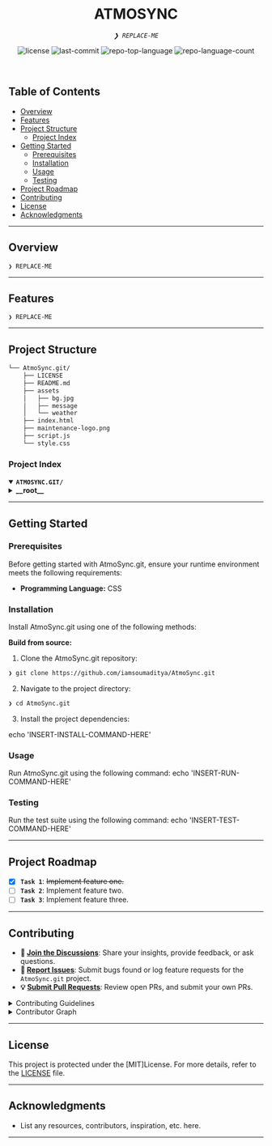 <p align="center"><h1 align="center">ATMOSYNC</h1></p>
<p align="center">
	<em><code>❯ REPLACE-ME</code></em>
</p>
<p align="center">
	<img src="https://img.shields.io/github/license/iamsoumaditya/AtmoSync?style=default&logo=opensourceinitiative&logoColor=white&color=0080ff" alt="license">
	<img src="https://img.shields.io/github/last-commit/iamsoumaditya/AtmoSync?style=default&logo=git&logoColor=white&color=0080ff" alt="last-commit">
	<img src="https://img.shields.io/github/languages/top/iamsoumaditya/AtmoSync?style=default&color=0080ff" alt="repo-top-language">
	<img src="https://img.shields.io/github/languages/count/iamsoumaditya/AtmoSync?style=default&color=0080ff" alt="repo-language-count">
</p>
<p align="center"><!-- default option, no dependency badges. -->
</p>
<p align="center">
	<!-- default option, no dependency badges. -->
</p>
<br>

##  Table of Contents

- [ Overview](#-overview)
- [ Features](#-features)
- [ Project Structure](#-project-structure)
  - [ Project Index](#-project-index)
- [ Getting Started](#-getting-started)
  - [ Prerequisites](#-prerequisites)
  - [ Installation](#-installation)
  - [ Usage](#-usage)
  - [ Testing](#-testing)
- [ Project Roadmap](#-project-roadmap)
- [ Contributing](#-contributing)
- [ License](#-license)
- [ Acknowledgments](#-acknowledgments)

---

##  Overview

<code>❯ REPLACE-ME</code>

---

##  Features

<code>❯ REPLACE-ME</code>

---

##  Project Structure

```sh
└── AtmoSync.git/
    ├── LICENSE
    ├── README.md
    ├── assets
    │   ├── bg.jpg
    │   ├── message
    │   └── weather
    ├── index.html
    ├── maintenance-logo.png
    ├── script.js
    └── style.css
```


###  Project Index
<details open>
	<summary><b><code>ATMOSYNC.GIT/</code></b></summary>
	<details> <!-- __root__ Submodule -->
		<summary><b>__root__</b></summary>
		<blockquote>
			<table>
			<tr>
				<td><b><a href='https://github.com/iamsoumaditya/AtmoSync/blob/master/style.css'>style.css</a></b></td>
				<td><code>
            </code></td>
			</tr>
			<tr>
				<td><b><a href='https://github.com/iamsoumaditya/AtmoSync/blob/master/script.js'>script.js</a></b></td>
				<td><code>
            E</code></td>
			</tr>
			<tr>
				<td><b><a href='https://github.com/iamsoumaditya/AtmoSync/blob/master/index.html'>index.html</a></b></td>
				<td><code>
            </code></td>
			</tr>
			</table>
		</blockquote>
	</details>
</details>

---
##  Getting Started

###  Prerequisites

Before getting started with AtmoSync.git, ensure your runtime environment meets the following requirements:

- **Programming Language:** CSS


###  Installation

Install AtmoSync.git using one of the following methods:

**Build from source:**

1. Clone the AtmoSync.git repository:
```sh
❯ git clone https://github.com/iamsoumaditya/AtmoSync.git
```

2. Navigate to the project directory:
```sh
❯ cd AtmoSync.git
```

3. Install the project dependencies:

echo 'INSERT-INSTALL-COMMAND-HERE'



###  Usage
Run AtmoSync.git using the following command:
echo 'INSERT-RUN-COMMAND-HERE'

###  Testing
Run the test suite using the following command:
echo 'INSERT-TEST-COMMAND-HERE'

---
##  Project Roadmap

- [X] **`Task 1`**: <strike>Implement feature one.</strike>
- [ ] **`Task 2`**: Implement feature two.
- [ ] **`Task 3`**: Implement feature three.

---

##  Contributing

- **💬 [Join the Discussions](https://github.com/iamsoumaditya/AtmoSync/discussions)**: Share your insights, provide feedback, or ask questions.
- **🐛 [Report Issues](https://github.com/iamsoumaditya/AtmoSync/issues)**: Submit bugs found or log feature requests for the `AtmoSync.git` project.
- **💡 [Submit Pull Requests](https://github.com/iamsoumaditya/AtmoSync/blob/main/CONTRIBUTING.md)**: Review open PRs, and submit your own PRs.

<details closed>
<summary>Contributing Guidelines</summary>

1. **Fork the Repository**: Start by forking the project repository to your github account.
2. **Clone Locally**: Clone the forked repository to your local machine using a git client.
   ```sh
   git clone https://github.com/iamsoumaditya/AtmoSync.git
   ```
3. **Create a New Branch**: Always work on a new branch, giving it a descriptive name.
   ```sh
   git checkout -b new-feature-x
   ```
4. **Make Your Changes**: Develop and test your changes locally.
5. **Commit Your Changes**: Commit with a clear message describing your updates.
   ```sh
   git commit -m 'Implemented new feature x.'
   ```
6. **Push to github**: Push the changes to your forked repository.
   ```sh
   git push origin new-feature-x
   ```
7. **Submit a Pull Request**: Create a PR against the original project repository. Clearly describe the changes and their motivations.
8. **Review**: Once your PR is reviewed and approved, it will be merged into the main branch. Congratulations on your contribution!
</details>

<details closed>
<summary>Contributor Graph</summary>
<br>
<p align="left">
   <a href="https://github.com{/iamsoumaditya/AtmoSync/}graphs/contributors">
      <img src="https://contrib.rocks/image?repo=iamsoumaditya/AtmoSync">
   </a>
</p>
</details>

---

##  License

This project is protected under the [MIT]License. For more details, refer to the [LICENSE](https://github.com/iamsoumaditya/AtmoSync/blob/main/LICENSE) file.

---

##  Acknowledgments

- List any resources, contributors, inspiration, etc. here.

---
